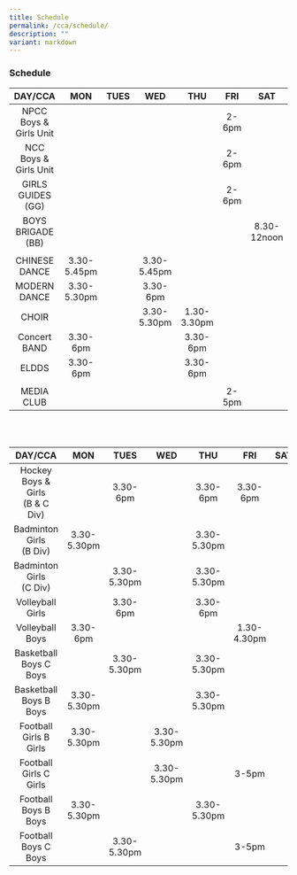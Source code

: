 ```yaml
---
title: Schedule
permalink: /cca/schedule/
description: ""
variant: markdown
---
```

### Schedule

| DAY/CCA 	| MON 	| TUES 	| WED 	| THU 	| FRI 	| SAT 	|
|:---:	|:---:	|:---:	|:---:	|:---:	|:---:	|:---:	|
| NPCC <br> Boys &amp; Girls Unit	|  	|   	|   	| 	| 2-6pm  	|   	|
| NCC <br> Boys &amp; Girls Unit	| 	|   	|   	|   	| 2-6pm  	|   	|
| GIRLS GUIDES (GG) 	| 	|   	|   	|  	| 2-6pm   	|   	|
| BOYS BRIGADE (BB) 	|   	|   	|   	|   	|   	| 8.30-12noon 	|
|   	|   	|   	|   	|   	|   	|   	|
| CHINESE DANCE 	| 3.30-5.45pm 	|   	| 3.30-5.45pm	|   	|   	|   	|
| MODERN DANCE 	| 3.30-5.30pm 	|   	| 3.30-6pm 	|   	|   	|   	|
| CHOIR 	|   	|  	| 3.30-5.30pm 	| 1.30-3.30pm 	|   	|   	|
| Concert BAND 	| 3.30-6pm 	|   	| 	| 3.30-6pm   	|   	|   	|
| ELDDS 	| 3.30-6pm 		|   	| 	|  3.30-6pm 		|   	|   	|
|   	|  
| MEDIA CLUB	|   	|   	|   	|  |  2-5pm	|   	|

<br><br>

| DAY/CCA 	| MON 	| TUES 	| WED 	| THU 	| FRI 	| SAT 	|
|:---:	|:---:	|:---:	|:---:	|:---:	|:---:	|:---:	|
| Hockey<br> Boys &amp; Girls<br>(B &amp; C Div) 	|  	|  3.30-6pm 	|   	| 3.30-6pm 	|  3.30-6pm 	|   	|
| Badminton Girls<br>(B Div) 	|   3.30-5.30pm	| 	|   	| 3.30-5.30pm 	|   	|   	|
| Badminton Girls<br>(C Div) 	|   	| 3.30-5.30pm 	|   	| 3.30-5.30pm 	|   	|   	|
| Volleyball Girls<br> 	|  	| 3.30-6pm 	|   	| 3.30-6pm 	|   	|   	|
| Volleyball Boys<br> 	|  3.30-6pm 	| 	|   	|  	| 1.30-4.30pm  	|   	|
| Basketball Boys C Boys<br> 	|   	| 3.30-5.30pm 	|   	| 3.30-5.30pm 	|   	|   	|
| Basketball Boys B Boys<br> 	| 3.30-5.30pm 	|  	|   	| 3.30-5.30pm 	|   	|   	|
| Football Girls B Girls<br> 	|  3.30-5.30pm 	|	| 3.30-5.30pm  	|  	|   	|   	|
| Football Girls C Girls<br> 	|  | 	|3.30-5.30pm	  || 3-5pm   	  	|   	|
| Football Boys B Boys<br> 	|  3.30-5.30pm 	| 	| 	| 3.30-5.30pm   	| 	|   	|
| Football Boys C Boys<br> 	| | 3.30-5.30pm	| 	| 	| 3-5pm   	|   	|